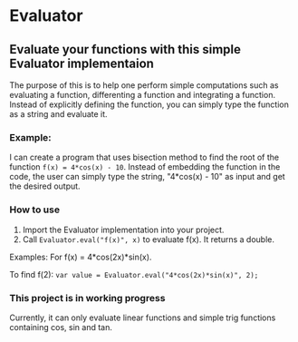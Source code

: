# Evaluator
## Evaluate your functions with this simple Evaluator implementaion

The purpose of this is to help one perform simple computations such as evaluating a function, differenting a function and integrating a function. Instead of explicitly defining the function, you can simply type the function as a string and evaluate it.

### Example:
I can create a program that uses bisection method to find the root of the function `f(x) = 4*cos(x) - 10`. Instead of embedding the function in the code, the user can simply type the string, "4*cos(x) - 10" as input and get the desired output.

### How to use
1. Import the Evaluator implementation into your project.
2. Call `Evaluator.eval("f(x)", x)` to evaluate f(x). It returns a double.

Examples:
For f(x) = 4*cos(2x)*sin(x).

To find f(2): `var value = Evaluator.eval("4*cos(2x)*sin(x)", 2);`

### This project is in working progress
Currently, it can only evaluate linear functions and simple trig functions containing cos, sin and tan.
